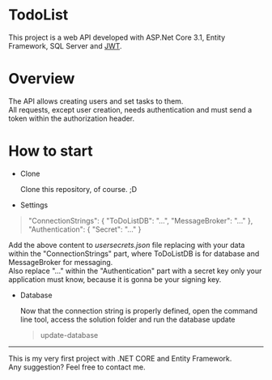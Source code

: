 # TodoList

This project is a web API developed with ASP.Net Core 3.1, Entity Framework, SQL Server and [JWT](https://jwt.io/).

# Overview
The API allows creating users and set tasks to them.  
All requests, except user creation, needs authentication and must send a token within the authorization header. 

# How to start

* Clone

    Clone this repository, of course. ;D

* Settings
> "ConnectionStrings": {
		"ToDoListDB": "...",
	"MessageBroker": "..."
	},
	"Authentication": {
		"Secret": "..."
	}    
	
Add the above content to *usersecrets.json* file replacing with your data within the "ConnectionStrings" part, where ToDoListDB is for database and MessageBroker for messaging.    
Also replace "..." within the "Authentication" part with a secret key only your application must know, because it is gonna be your signing key.
    
* Database
    
    Now that the connection string is properly defined, open the command line tool, access the solution folder and run the database update
    
    > update-database   
           
***    
This is my very first project with .NET CORE and Entity Framework.  
Any suggestion? Feel free to contact me.
